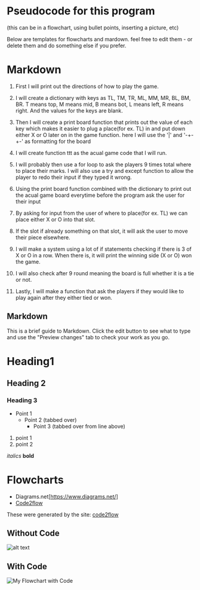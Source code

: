 # Pseudocode for this program
(this can be in a flowchart, using bullet points, inserting a picture, etc)

Below are templates for flowcharts and mardown. feel free to edit them - or delete them and do something else if you prefer.

# Markdown
1) First I will print out the directions of how to play the game.

2) I will create a dictionary with keys as TL, TM, TR, ML, MM, MR, BL, BM, BR. T means top, M means mid, B means bot, L means left, R means right. And the values for the keys are blank.

3) Then I will create a print board function that prints out the value of each key which makes it easier to plug a place(for ex. TL) in and put down either X or O later on in the game function. here I will use the '|' and '-+-+-' as formatting for the board

4) I will create function ttt as the acual game code that I will run.

5) I will probably then use a for loop to ask the players 9 times total where to place their marks. I will also use a try and except function to allow the player to redo their input if they typed it wrong.

6) Using the print board function combined with the dictionary to print out the acual game board everytime before the program ask the user for their input

7) By asking for input from the user of where to place(for ex. TL) we can place either X or O into that slot. 

8) If the slot if already something on that slot, it will ask the user to move their piece elsewhere.

9) I will make a system using a lot of if statements checking if there is 3 of X or O in a row. When there is, it will print the winning side (X or O) won the game.

10) I will also check after 9 round meaning the board is full whether it is a tie or not.

11) Lastly, I will make a function that ask the players if they would like to play again after they either tied or won. 

## Markdown
This is a brief guide to Markdown. Click the edit button to see what to type and use the "Preview changes" tab to check your work as you go.

# Heading1
## Heading 2
### Heading 3

* Point 1
  * Point 2 (tabbed over)
    * Point 3 (tabbed over from line above)

1) point 1
2) point 2

*italics*
**bold**

# Flowcharts
* Diagrams.net[https://www.diagrams.net/]
* [Code2flow](https://www.code2flow.com)


These were generated by the site: [code2flow](https://www.code2flow.com)

## Without Code

![alt text](https://code2flow.com/QqdpQr.png "My Flowchart")




## With Code
![](https://code2flow.com/QqdpQr.code.png "My Flowchart with Code")


